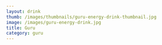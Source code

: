 ```yaml
---
layout: drink
thumb: /images/thumbnails/guru-energy-drink-thumbnail.jpg
image: /images/guru-energy-drink.jpg
title: Guru
category: guru
---
```


